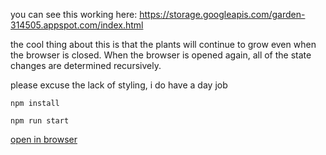 you can see this working here: https://storage.googleapis.com/garden-314505.appspot.com/index.html

the cool thing about this is that the plants will continue to grow even when the browser is closed. When the browser is opened again, all of the state changes are determined recursively.

please excuse the lack of styling, i do have a day job

```
npm install
```

```
npm run start
```

[open in browser](http://localhost:8888/)
